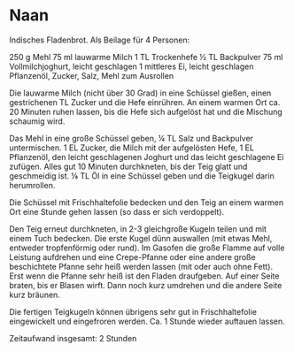 Naan
====

Indisches Fladenbrot. Als Beilage für 4 Personen:

250 g Mehl
75 ml lauwarme Milch
1 TL Trockenhefe
½ TL Backpulver
75 ml Vollmilchjoghurt, leicht geschlagen
1 mittleres Ei, leicht geschlagen
Pflanzenöl, Zucker, Salz, Mehl zum Ausrollen

Die lauwarme Milch (nicht über 30 Grad) in eine Schüssel gießen, einen
gestrichenen TL Zucker und die Hefe einrühren. An einem warmen Ort ca. 20
Minuten ruhen lassen, bis die Hefe sich aufgelöst hat und die Mischung schaumig
wird.

Das Mehl in eine große Schüssel geben, ¼ TL Salz und Backpulver untermischen.
1 EL Zucker, die Milch mit der aufgelösten Hefe, 1 EL Pflanzenöl, den leicht
geschlagenen Joghurt und das leicht geschlagene Ei zufügen. Alles gut 10 Minuten
durchkneten, bis der Teig glatt und geschmeidig ist. ⅛ TL Öl in eine Schüssel
geben und die Teigkugel darin herumrollen.

Die Schüssel mit Frischhaltefolie bedecken und den Teig an einem warmen Ort eine
Stunde gehen lassen (so dass er sich verdoppelt).

Den Teig erneut durchkneten, in 2-3 gleichgroße Kugeln teilen und mit einem Tuch
bedecken. Die erste Kugel dünn auswallen (mit etwas Mehl, entweder tropfenförmig
oder rund). Im Gasofen die große Flamme auf volle Leistung aufdrehen und eine
Crepe-Pfanne oder eine andere große beschichtete Pfanne sehr heiß werden lassen
(mit oder auch ohne Fett). Erst wenn die Pfanne sehr heiß ist den Fladen
draufgeben. Auf einer Seite braten, bis er Blasen wirft. Dann noch kurz umdrehen
und die andere Seite kurz bräunen.

Die fertigen Teigkugeln können übrigens sehr gut in Frischhaltefolie
eingewickelt und eingefroren werden. Ca. 1 Stunde wieder auftauen lassen.

Zeitaufwand insgesamt: 2 Stunden